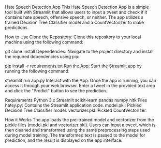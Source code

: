Hate Speech Detection App
This Hate Speech Detection App is a simple tool built with Streamlit that allows users to input a tweet and check if it contains hate speech, offensive speech, or neither. The app utilizes a trained Decision Tree Classifier model and a CountVectorizer to make predictions.

How to Use
Clone the Repository: Clone this repository to your local machine using the following command:

git clone <repository-url>
Install Dependencies: Navigate to the project directory and install the required dependencies using pip:

pip install -r requirements.txt
Run the App: Start the Streamlit app by running the following command:

streamlit run app.py
Interact with the App: Once the app is running, you can access it through your web browser. Enter a tweet in the provided text area and click the "Predict" button to see the prediction.

Requirements
Python 3.x
Streamlit
scikit-learn
pandas
numpy
nltk
Files
hatey.py: Contains the Streamlit application code.
model.pkl: Pickled Decision Tree Classifier model.
vectorizer.pkl: Pickled CountVectorizer.

How it Works
The app loads the pre-trained model and vectorizer from the pickle files (model.pkl and vectorizer.pkl). Users can input a tweet, which is then cleaned and transformed using the same preprocessing steps used during model training. The transformed text is passed to the model for prediction, and the result is displayed on the app interface.
